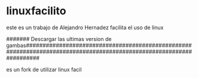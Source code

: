 # linuxfacilito 
este es un trabajo de Alejandro Hernadez
facilita el uso de linux

 ####### Descargar las ultimas version de gambas####################################################################################################################
 
 
es un fork de utilizar linux facil

